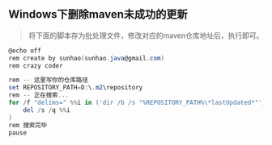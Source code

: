 ## Windows下删除maven未成功的更新
> 将下面的脚本存为批处理文件，修改对应的maven仓库地址后，执行即可。

```powershell
@echo off 
rem create by sunhao(sunhao.java@gmail.com) 
rem crazy coder 

rem -- 这里写你的仓库路径 
set REPOSITORY_PATH=D:\.m2\repository
rem -- 正在搜索... 
for /f "delims=" %%i in ('dir /b /s "%REPOSITORY_PATH%\*lastUpdated*"') do ( 
    del /s /q %%i 
) 
rem 搜索完毕 
pause
```

